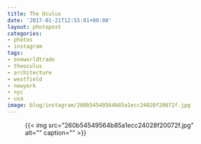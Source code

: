 ```yaml
---
title: The Oculus
date: '2017-01-21T12:55:01+00:00'
layout: photopost
categories:
- photos
- instagram
tags:
- oneworldtrade
- theoculus
- architecture
- westfield
- newyork
- nyc
- usa
image: blog/instagram/260b54549564b85a1ecc24028f20072f.jpg
---
```


<figure class="photo photo--square">
  {{< img src="260b54549564b85a1ecc24028f20072f.jpg" alt="" caption="" >}}

</figure>



